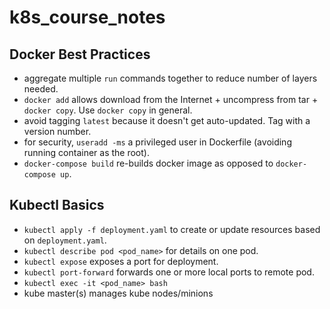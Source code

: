 # k8s_course_notes
## Docker Best Practices
* aggregate multiple `run` commands together to reduce number of layers needed.
* `docker add` allows download from the Internet + uncompress from tar + `docker copy`. Use `docker copy` in general.
* avoid tagging `latest` because it doesn't get auto-updated. Tag with a version number.
* for security, `useradd -ms` a privileged user in Dockerfile (avoiding running container as the root).
* `docker-compose build` re-builds docker image as opposed to `docker-compose up`.
## Kubectl Basics
* `kubectl apply -f deployment.yaml` to create or update resources based on `deployment.yaml`.
* `kubectl describe pod <pod_name>` for details on one pod.
* `kubectl expose` exposes a port for deployment.
* `kubectl port-forward` forwards one or more local ports to remote pod.
* `kubectl exec -it <pod_name> bash`
* kube master(s) manages kube nodes/minions
